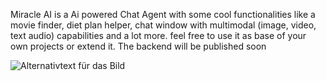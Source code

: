 Miracle AI is a Ai powered Chat Agent with some cool functionalities like a movie finder, diet plan helper, chat window with multimodal (image, video, text audio) capabilities and a lot more. feel free to use it as base of your own projects or extend it.
The backend will be published soon


![Alternativtext für das Bild](https://example.com/pfad/zum/bild.png)



